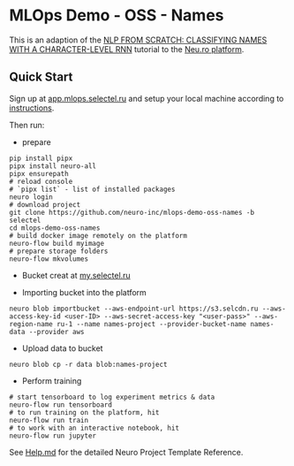 # MLOps Demo - OSS - Names

This is an adaption of the [NLP FROM SCRATCH: CLASSIFYING NAMES WITH A CHARACTER-LEVEL RNN](https://pytorch.org/tutorials/intermediate/char_rnn_classification_tutorial.html) tutorial to the [Neu.ro platform](https://neu.ro).

## Quick Start

Sign up at [app.mlops.selectel.ru](https://app.mlops.selectel.ru) and setup your local machine according to [instructions](https://docs.neu.ro/).
 
Then run:

- prepare
```shell
pip install pipx
pipx install neuro-all
pipx ensurepath
# reload console
# `pipx list` - list of installed packages
neuro login
# download project
git clone https://github.com/neuro-inc/mlops-demo-oss-names -b selectel
cd mlops-demo-oss-names
# build docker image remotely on the platform
neuro-flow build myimage
# prepare storage folders
neuro-flow mkvolumes
```

- Bucket creat at [my.selectel.ru](https://my.selectel.ru)

- Importing bucket into the platform
```shell
neuro blob importbucket --aws-endpoint-url https://s3.selcdn.ru --aws-access-key-id <user-ID> --aws-secret-access-key "<user-pass>" --aws-region-name ru-1 --name names-project --provider-bucket-name names-data --provider aws
```

- Upload data to bucket
```shell
neuro blob cp -r data blob:names-project
```

- Perform training
```shell
# start tensorboard to log experiment metrics & data
neuro-flow run tensorboard
# to run training on the platform, hit
neuro-flow run train
# to work with an interactive notebook, hit
neuro-flow run jupyter
```

See [Help.md](HELP.md) for the detailed Neuro Project Template Reference.
